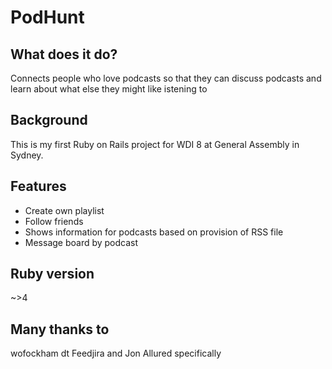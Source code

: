 # PodHunt

## What does it do?
Connects people who love podcasts so that they can discuss podcasts and learn about what else they might like istening to

## Background
This is my first Ruby on Rails project for WDI 8 at General Assembly in Sydney.

## Features
- Create own playlist
- Follow friends
- Shows information for podcasts based on provision of RSS file
- Message board by podcast


## Ruby version
~>4

## Many thanks to 
wofockham
dt
Feedjira and Jon Allured specifically
